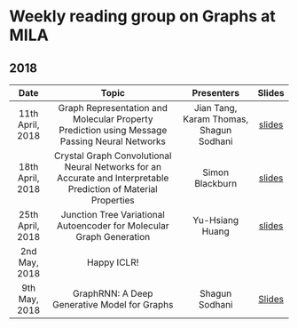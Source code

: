 # Weekly reading group on Graphs at MILA

## 2018

|       Date       | Topic | Presenters | Slides |
|:----------------:|:----------------------------------------:|:----------:|:------:|
| 11th April, 2018 | Graph Representation and Molecular Property Prediction using Message Passing Neural Networks |  Jian Tang, Karam Thomas, Shagun Sodhani| [slides](https://github.com/shagunsodhani/Graph-Reading-Group/blob/master/slides/RepresentationLearning-NeuralMessagePassing.pdf) |
| 18th April, 2018 |	Crystal Graph Convolutional Neural Networks for an Accurate and Interpretable Prediction of Material Properties	| Simon Blackburn |	[slides](https://drive.google.com/file/d/1bEAx9b9geprqo44jhpUHd7F94BrpCqIa/view?usp=sharing) |
| 25th April, 2018 | Junction Tree Variational Autoencoder for Molecular Graph Generation |  Yu-Hsiang Huang | [slides](https://drive.google.com/file/d/1Lk2sRo9T2z0sbY60QXR1Pz_3ozn9mfIr/view) |
| 2nd May, 2018 |	Happy ICLR!	|  |	 |
| 9th May, 2018 |	GraphRNN: A Deep Generative Model for Graphs |Shagun Sodhani | [Slides](https://docs.google.com/presentation/d/1KV1LpLRVN7xLim_ccZlrxlQWKxcL4k0yldFU1ZgNdGs/edit#slide=id.g36248c8b2c_0_644)
